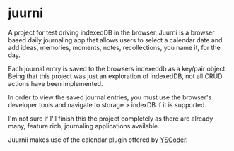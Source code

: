 # juurni

A project for test driving indexedDB in the browser. Juurni is a browser based daily journaling app that allows users to select a calendar date and add ideas, memories, moments, notes, recollections, you name it, for the day.

Each journal entry is saved to the browsers indexeddb as a key/pair object. Being that this project was just an exploration of indexedDB, not all CRUD actions have been implemented.

In order to view the saved journal entries, you must use the browser's developer tools and navigate to storage > indexDB if it is supported.

I'm not sure if I'll finish this the project completely as there are already many, feature rich, journaling applications available.

Juurnii makes use of the calendar plugin offered by [YSCoder](https://github.com/yscoder/Calendar "YSCoder").
